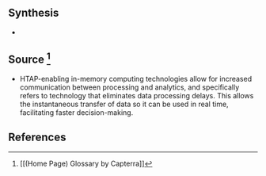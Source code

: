 ## Synthesis
- 
## Source [^1]
- HTAP-enabling in-memory computing technologies allow for increased communication between processing and analytics, and specifically refers to technology that eliminates data processing delays. This allows the instantaneous transfer of data so it can be used in real time, facilitating faster decision-making.
## References

[^1]: [[(Home Page) Glossary by Capterra]]